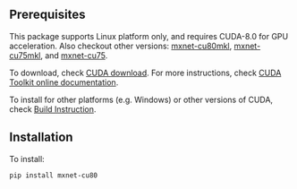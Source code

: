 Prerequisites
------------
This package supports Linux platform only, and requires CUDA-8.0 for GPU acceleration. Also checkout other versions: [mxnet-cu80mkl](https://pypi.python.org/pypi/mxnet-cu80mkl/), [mxnet-cu75mkl](https://pypi.python.org/pypi/mxnet-cu75mkl/), and [mxnet-cu75](https://pypi.python.org/pypi/mxnet-cu75/).

To download, check [CUDA download](https://developer.nvidia.com/cuda-downloads). For more instructions, check [CUDA Toolkit online documentation](http://docs.nvidia.com/cuda/index.html).

To install for other platforms (e.g. Windows) or other versions of CUDA, check [Build Instruction](http://mxnet.io/get_started/setup.html).

Installation
------------
To install:
```bash
pip install mxnet-cu80
```
